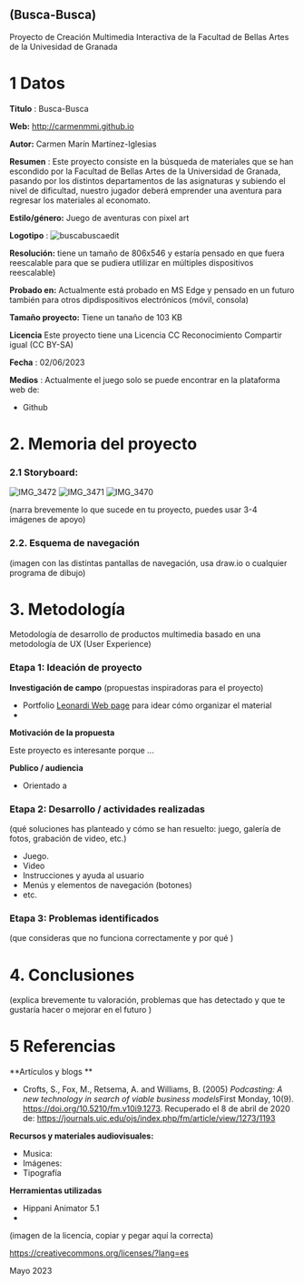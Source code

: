 ## (Busca-Busca)

Proyecto de Creación Multimedia Interactiva de la  Facultad de Bellas Artes de la Univesidad de Granada



# 1 Datos 

**Titulo** : Busca-Busca

**Web:** http://carmenmmi.github.io

**Autor:**  Carmen Marín Martínez-Iglesias

**Resumen** : Este proyecto consiste en la búsqueda de materiales que se han escondido por la Facultad de Bellas Artes de la Universidad de Granada, pasando por los distintos departamentos de las asignaturas y subiendo el nivel de dificultad, nuestro jugador deberá emprender una aventura para regresar los materiales al economato.

**Estilo/género:** Juego de aventuras con pixel art 

**Logotipo** : ![buscabuscaedit](https://github.com/carmenmmi/carmenmmi.github.io/assets/134588056/8d36df9b-a992-4395-b979-3c316e130228)

**Resolución:** tiene un tamaño de 806x546 y estaría pensado en que fuera reescalable para que se pudiera utlilizar en múltiples dispositivos reescalable)

**Probado en:**   Actualmente está probado en MS Edge y pensado en un futuro también para otros dipdispositivos  electrónicos (móvil, consola)

**Tamaño proyecto:** Tiene un tanaño de 103 KB

**Licencia** Este proyecto tiene una Licencia CC Reconocimiento Compartir igual (CC BY-SA)

**Fecha** : 02/06/2023

**Medios** : Actualmente el juego solo se puede encontrar en la plataforma web de:

- Github

# 2. Memoria del proyecto 

### 2.1 Storyboard: 

![IMG_3472](https://github.com/carmenmmi/carmenmmi.github.io/assets/134588056/40607b1d-4147-488d-b205-5c916c5065a4)
![IMG_3471](https://github.com/carmenmmi/carmenmmi.github.io/assets/134588056/013efb40-8f68-4182-b98b-6ac321165e8d)
![IMG_3470](https://github.com/carmenmmi/carmenmmi.github.io/assets/134588056/f897e416-f48d-4173-bb58-46ede60db2a4)

(narra brevemente lo que sucede en tu proyecto, puedes usar 3-4 imágenes de apoyo)



### 2.2. Esquema de navegación 



(imagen con las distintas pantallas de navegación, usa draw.io o cualquier programa de dibujo)







# 3. Metodología

Metodología de desarrollo de productos multimedia basado en una metodología de UX (User Experience)



### Etapa 1: Ideación de proyecto

**Investigación de campo** (propuestas inspiradoras para el proyecto)

- Portfolio [Leonardi Web page](http://www.rleonardi.com/interactive-resume/) para idear cómo organizar el material
- 



**Motivación de la propuesta** 

Este  proyecto es interesante porque ... 



**Publico / audiencia**

- Orientado a 





### Etapa 2: Desarrollo / actividades realizadas

(qué soluciones has planteado y cómo se han resuelto: juego, galería de fotos, grabación de video, etc.)

- Juego. 
- Video 
- Instrucciones y ayuda al usuario 
- Menús y elementos de navegación (botones)
- etc.



### Etapa 3: Problemas identificados

(que consideras que no  funciona correctamente y por qué )



# 4. Conclusiones 

(explica brevemente tu valoración, problemas que has detectado y que te gustaría hacer o mejorar en el futuro )







# 5 Referencias 

**Artículos y blogs ** 

- Crofts, S., Fox, M., Retsema, A. and Williams, B. (2005) *Podcasting: A new technology in search of viable business models*First Monday, 10(9). https://doi.org/10.5210/fm.v10i9.1273. Recuperado el 8 de abril de 2020 de: https://journals.uic.edu/ojs/index.php/fm/article/view/1273/1193

**Recursos y materiales audiovisuales:**

* Musica:  
* Imágenes:  
* Tipografía

**Herramientas utilizadas**

- Hippani Animator 5.1
- 



(imagen de la licencia, copiar y pegar aquí la correcta)

https://creativecommons.org/licenses/?lang=es

Mayo 2023
